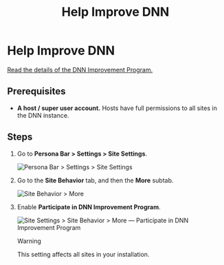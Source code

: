 ﻿---
uid: participate-in-improvement-program
locale: en
title: Help Improve DNN
dnnversion: 09.02.00
related-topics: update-site-info,assign-key-pages,add-metadata-to-pages,configure-messaging,access-web-config,configure-check-for-new-version,configure-html-editor,administrators-extensions-overview,administrators-connectors-overview,administrators-search-overview,administrators-vocabularies-overview
---

# Help Improve DNN

[Read the details of the DNN Improvement Program.](https://www.dnnsoftware.com/dnn-improvement-program)

## Prerequisites

*   **A host / super user account.** Hosts have full permissions to all sites in the DNN instance.

## Steps

1.  Go to **Persona Bar \> Settings \> Site Settings**.

    ![Persona Bar > Settings > Site Settings](/images/scr-pbar-host-Settings-E91.png)

2.  Go to the **Site Behavior** tab, and then the **More** subtab.

    ![Site Behavior > More](/images/scr-pbtabs-host-Settings-SiteSettings-SiteBehavior-More-E90.png)

3.  Enable **Participate in DNN Improvement Program**.



    ![Site Settings > Site Behavior > More — Participate in DNN Improvement Program](/images/scr-SiteSettings-SiteBehavior-More-ImprovementProg.png)



    > [!Warning]
    > This setting affects all sites in your installation.
